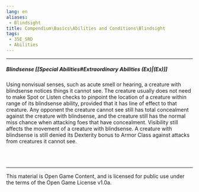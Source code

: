 ```yaml
---
lang: en
aliases:
 - Blindsight
title: Compendium\Basics\Abilities and Conditions\Blindsight
tags: 
 - 35E_SRD
 - Abilities
---
```


---
##### Blindsense [[Special Abilities#Extraordinary Abilities (Ex)|(Ex)]]

Using nonvisual senses, such as acute smell or hearing, a creature with blindsense notices things it cannot see. The creature usually does not need to make Spot or Listen checks to pinpoint the location of a creature within range of its blindsense ability, provided that it has line of effect to that creature. Any opponent the creature cannot see still has total concealment against the creature with blindsense, and the creature still has the normal miss chance when attacking foes that have concealment. Visibility still affects the movement of a creature with blindsense. A creature with blindsense is still denied its Dexterity bonus to Armor Class against attacks from creatures it cannot see. 


<br><br>



---



This material is Open Game Content, and is licensed for public use under the terms of the Open Game License v1.0a.

